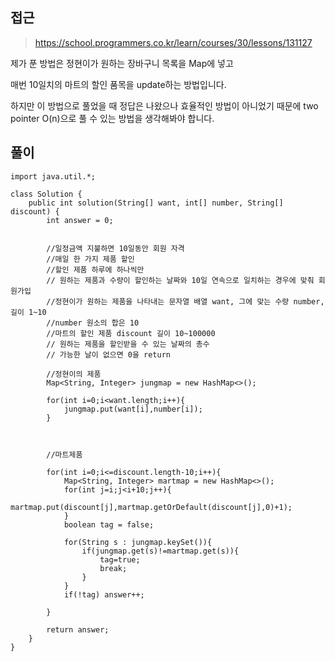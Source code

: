## 접근
> https://school.programmers.co.kr/learn/courses/30/lessons/131127

제가 푼 방법은 
정현이가 원하는 장바구니 목록을 Map에 넣고

매번 10일치의 마트의 할인 품목을 update하는 방법입니다.

하지만 이 방법으로 풀었을 때 정답은 나왔으나 효율적인 방법이 아니었기 때문에
two pointer 
O(n)으로 풀 수 있는 방법을 생각해봐야 합니다.

## 풀이
```
import java.util.*;

class Solution {
    public int solution(String[] want, int[] number, String[] discount) {
        int answer = 0;
        
        
        //일정금액 지불하면 10일동안 회원 자격
        //매일 한 가지 제품 할인
        //할인 제품 하루에 하나씩만
        // 원하는 제품과 수량이 할인하는 날짜와 10일 연속으로 일치하는 경우에 맞춰 회원가입
        //정현이가 원하는 제품을 나타내는 문자열 배열 want, 그에 맞는 수량 number, 길이 1~10
        //number 원소의 합은 10
        //마트의 할인 제품 discount 길이 10~100000
        // 원하는 제품을 할인받을 수 있는 날짜의 총수
        // 가능한 날이 없으면 0을 return
        
        //정현이의 제품
        Map<String, Integer> jungmap = new HashMap<>();
        
        for(int i=0;i<want.length;i++){
            jungmap.put(want[i],number[i]);
        }
        
  
        
        //마트제품
        
        for(int i=0;i<=discount.length-10;i++){
            Map<String, Integer> martmap = new HashMap<>();
            for(int j=i;j<i+10;j++){
                martmap.put(discount[j],martmap.getOrDefault(discount[j],0)+1);
            }
            boolean tag = false;
                   
            for(String s : jungmap.keySet()){
                if(jungmap.get(s)!=martmap.get(s)){
                    tag=true;
                    break;
                }
            }
            if(!tag) answer++;
            
        }
                
        return answer;
    }
}
```